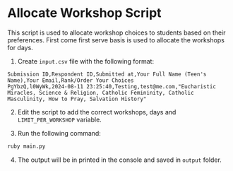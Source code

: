 # Allocate Workshop Script

This script is used to allocate workshop choices to students based on their preferences. First come first serve basis is used to allocate the workshops for days.

1. Create `input.csv` file with the following format:

```csv
Submission ID,Respondent ID,Submitted at,Your Full Name (Teen's Name),Your Email,Rank/Order Your Choices
PgYbzQ,l0WyWk,2024-08-11 23:25:40,Testing,test@me.com,"Eucharistic Miracles, Science & Religion, Catholic Femininity, Catholic Masculinity, How to Pray, Salvation History"
```

2. Edit the script to add the correct workshops, days and `LIMIT_PER_WORKSHOP` variable.

3. Run the following command:

```bash
ruby main.py
```

4. The output will be in printed in the console and saved in `output` folder.
